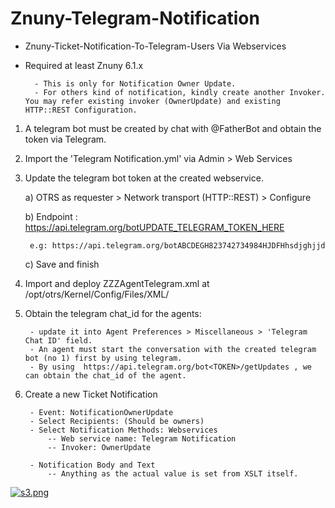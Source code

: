# Znuny-Telegram-Notification
- Znuny-Ticket-Notification-To-Telegram-Users Via Webservices
- Required at least Znuny 6.1.x

		- This is only for Notification Owner Update.
		- For others kind of notification, kindly create another Invoker. You may refer existing invoker (OwnerUpdate) and existing HTTP::REST Configuration.


1. A telegram bot must be created by chat with @FatherBot and obtain the token via Telegram.  


2. Import the 'Telegram Notification.yml' via Admin > Web Services


3. Update the telegram bot token at the created webservice.

	a) OTRS as requester > Network transport (HTTP::REST) > Configure
	
	b) Endpoint : https://api.telegram.org/botUPDATE_TELEGRAM_TOKEN_HERE
	
		e.g: https://api.telegram.org/botABCDEGH823742734984HJDFHhsdjghjjd

	c) Save and finish

	
4. Import and deploy ZZZAgentTelegram.xml at /opt/otrs/Kernel/Config/Files/XML/


5. Obtain the telegram chat_id for the agents:

		- update it into Agent Preferences > Miscellaneous > 'Telegram Chat ID' field. 
		- An agent must start the conversation with the created telegram bot (no 1) first by using telegram.  
		- By using  https://api.telegram.org/bot<TOKEN>/getUpdates , we can obtain the chat_id of the agent. 


6. Create a new Ticket Notification  

		- Event: NotificationOwnerUpdate
		- Select Recipients: (Should be owners)
		- Select Notification Methods: Webservices 
			-- Web service name: Telegram Notification
			-- Invoker: OwnerUpdate 
		
		- Notification Body and Text
			-- Anything as the actual value is set from XSLT itself.

[![s3.png](https://i.postimg.cc/mZ6vnwxN/Screenshot-2022-09-25-052244.png)](https://postimg.cc/F13Cd0H7)

